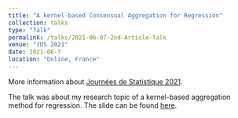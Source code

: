 ```yaml
---
title: "A kernel-based Consensual Aggregation for Regression"
collection: talks
type: "Talk"
permalink: /talks/2021-06-07-2nd-Article-Talk
venue: "JDS 2021"
date: 2021-06-7
location: "Online, France"
---
```

More information about [Journées de Statistique 2021](https://jds2021.sciencesconf.org/).

The talk was about my research topic of a kernel-based aggregation method for regression. 
The slide can be found [here](/files/SFDS2021-SotheaHAS.pdf).  

